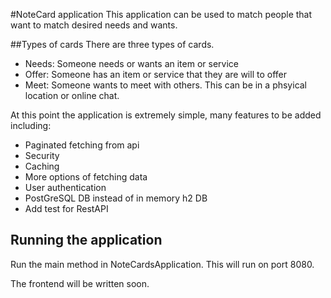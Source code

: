 #NoteCard application
This application can be used to match people that want to match desired needs and wants.

##Types of cards
There are three types of cards. 

- Needs: Someone needs or wants an item or service
- Offer: Someone has an item or service that they are will to offer
- Meet: Someone wants to meet with others. This can be in a phsyical location or online chat.
 
 
 At this point the application is extremely simple, many features to be added including:
 - Paginated fetching from api
 - Security 
 - Caching 
 - More options of fetching data 
 - User authentication
 - PostGreSQL DB instead of in memory h2 DB
 - Add test for RestAPI
 
 ## Running the application
 Run the main method in NoteCardsApplication. This will run on port 8080.
 
 The frontend will be written soon.